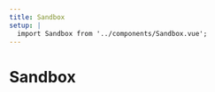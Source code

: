 ```yaml
---
title: Sandbox
setup: |
  import Sandbox from '../components/Sandbox.vue';
---
```


# Sandbox

<Sandbox client:only />
